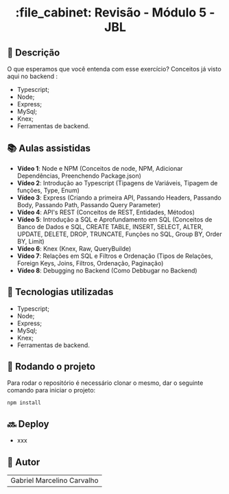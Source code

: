 <h1 align="center">:file_cabinet: Revisão - Módulo 5 - JBL</h1>

## :memo: Descrição

O que esperamos que você entenda com esse exercício?
Conceitos já visto aqui no backend :

- Typescript;
- Node;
- Express;
- MySql;
- Knex;
- Ferramentas de backend.

## :books: Aulas assistidas

- <b>Vídeo 1</b>: Node e NPM (Conceitos de node, NPM, Adicionar Dependências, Preenchendo Package.json)
- <b>Vídeo 2</b>: Introdução ao Typescript (Tipagens de Variáveis, Tipagem de funções, Type, Enum)
- <b>Vídeo 3</b>: Express (Criando a primeira API, Passando Headers, Passando Body, Passando Path, Passando Query Parameter)
- <b>Vídeo 4</b>: API's REST (Conceitos de REST, Entidades, Métodos)
- <b>Vídeo 5</b>: Introdução a SQL e Aprofundamento em SQL (Conceitos de Banco de Dados e SQL, CREATE TABLE, INSERT, SELECT, ALTER, UPDATE, DELETE, DROP, TRUNCATE, Funções no SQL, Group BY, Order BY, Limit)
- <b>Vídeo 6</b>: Knex (Knex, Raw, QueryBuilde)
- <b>Vídeo 7</b>: Relações em SQL e Filtros e Ordenação (Tipos de Relações, Foreign Keys, Joins, Filtros, Ordenação, Paginação)
- <b>Vídeo 8</b>: Debugging no Backend (Como Debbugar no Backend)

## :wrench: Tecnologias utilizadas

- Typescript;
- Node;
- Express;
- MySql;
- Knex;
- Ferramentas de backend.

## :rocket: Rodando o projeto

Para rodar o repositório é necessário clonar o mesmo, dar o seguinte comando para iniciar o projeto:

```
npm install
```

## :soon: Deploy

- xxx

## :handshake: Autor

<table>
  <tr>
    <td align="center">
      </h3>Gabriel Marcelino Carvalho</h3>
    </td>
  </tr>
</table>
